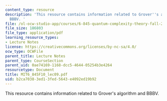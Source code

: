 ```yaml
---
content_type: resource
description: 'This resource contains information related to Grover''s algorithm and
  BBBV. '
file: /ol-ocw-studio-app/courses/6-845-quantum-complexity-theory-fall-2010/b2ca70383ed13fed5643e4092ed19b92_MIT6_845F10_lec09.pdf
file_size: 186803
file_type: application/pdf
learning_resource_types:
- Lecture Notes
license: https://creativecommons.org/licenses/by-nc-sa/4.0/
ocw_type: OCWFile
parent_title: Lecture Notes
parent_type: CourseSection
parent_uid: 0ae74169-1168-dcc5-4644-05254b3e4264
resourcetype: Document
title: MIT6_845F10_lec09.pdf
uid: b2ca7038-3ed1-3fed-5643-e4092ed19b92
---
```

This resource contains information related to Grover's algorithm and BBBV. 